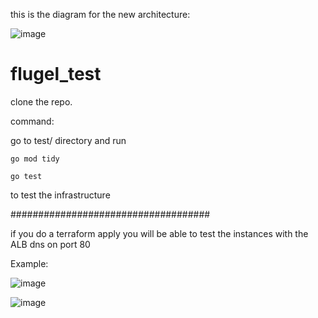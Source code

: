 this is the diagram for the new architecture:

![image](https://user-images.githubusercontent.com/48453297/123999459-eb478c80-d9a8-11eb-95ae-8c4cb7237507.png)

# flugel_test

clone the repo.

command:

go to test/ directory and run 

``` go mod tidy ```

``` go test ```

to test the infrastructure

####################################

if you do a terraform apply you will be able to test the instances with the ALB dns on port 80

Example:

![image](https://user-images.githubusercontent.com/48453297/124418238-686c5c00-dd31-11eb-9549-4fb55aa00d7d.png)


![image](https://user-images.githubusercontent.com/48453297/124418271-7c17c280-dd31-11eb-9b0a-e1b1a858608f.png)





